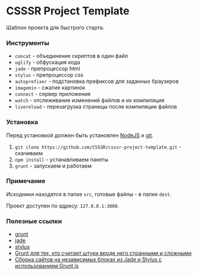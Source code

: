 # CSSSR Project Template
Шаблон проекта для быстрого старта.

### Инструменты
* `concat` - объединение скриптов в один файл
* `uglify` - обфускация кода
* `jade` - препроцессор html
* `stylus` - препроцессор css
* `autoprefixer` - подстановка префиксов для заданных браузеров
* `imagemin` - сжатие картинок
* `connect` - сервер приложения
* `watch` - отслеживание изменений файлов и их компиляция
* `livereload` - перезагрузка страницы после компиляции файлов


### Установка
Перед установкой должен быть установлен [NodeJS](http://nodejs.org/) и [git](http://git-scm.com/).

1. `git clone https://github.com/CSSSR/csssr-project-template.git` - скачиваем
2. `npm install` - устанавливаем пакеты
3. `grunt` - запускаем и работаем


### Примечание
Исходники находятся в папке `src`, готовые файлы - в папке `dest`.

Проект доступен по адресу: `127.0.0.1:3000`.


### Полезные ссылки
* [grunt](http://gruntjs.com/)
* [jade](http://jade-lang.com/)
* [stylus](http://learnboost.github.io/stylus/)
* [Grunt для тех, кто считает штуки вроде него странными и сложными](http://frontender.info/grunt-is-not-weird-and-hard/)
* [Сборка сайтов на независимых блоках из Jade и Stylus с использованием Grunt.js](http://oleggromov.com/slides/independent-blocks-assemble/)